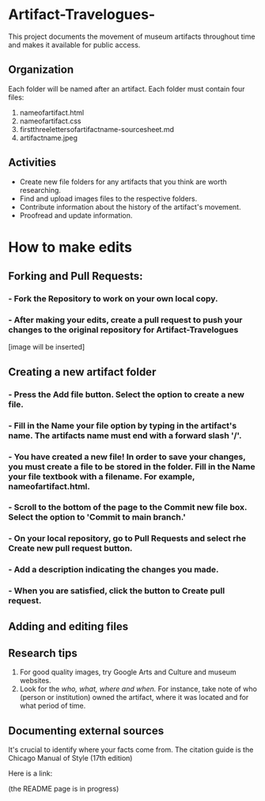 # Artifact-Travelogues-
This project documents the movement of museum artifacts throughout time and makes it available for public access. 

## Organization 
Each folder will be named after an artifact. Each folder must contain four files:
1. nameofartifact.html
2. nameofartifact.css
3. firstthreelettersofartifactname-sourcesheet.md
4. artifactname.jpeg 


## Activities
* Create new file folders for any artifacts that you think are worth researching. 
* Find and upload images files to the respective folders.
* Contribute information about the history of the artifact's movement. 
* Proofread and update information.

# How to make edits 

## Forking and Pull Requests:
### - Fork the Repository to work on your own local copy. 
### - After making your edits, create a pull request to push your changes to the original repository for Artifact-Travelogues 

[image will be inserted]

## Creating a new artifact folder 
### - Press the Add file button. Select the option to create a new file. 
### - Fill in the Name your file option by typing in the artifact's name. The artifacts name must end with a forward slash '/'.
### - You have created a new file! In order to save your changes, you must create a file to be stored in the folder. Fill in the Name your file textbook with a filename. For example, nameofartifact.html. 
### - Scroll to the bottom of the page to the Commit new file box. Select the option to 'Commit to main branch.'
### - On your local repository, go to Pull Requests and select rhe Create new pull request button.
### - Add a description indicating the changes you made. 
### - When you are satisfied, click the button to Create pull request.

## Adding and editing files




## Research tips
1. For good quality images, try Google Arts and Culture and museum websites.
2. Look for the *who, what, where and when.* For instance, take note of who (person or institution) owned the artifact, where it was located and for what period of time. 

## Documenting external sources 
It's crucial to identify where your facts come from. The citation guide is the Chicago Manual of Style (17th edition)  

Here is a link: 

(the README page is in progress)

